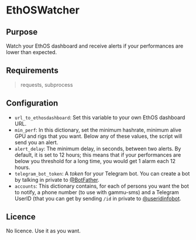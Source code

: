 # EthOSWatcher

## Purpose

Watch your EthOS dashboard and receive alerts if your performances are lower than expected.

## Requirements

> requests, subprocess

## Configuration

* `url_to_ethosdashboard`: Set this variable to your own EthOS dashboard URL.
* `min_perf`: In this dictionary, set the minimum hashrate, minimum alive GPU and rigs that you want. Below any of these values, the script will send you an alert.
* `alert_delay`: The minimum delay, in seconds, between two alerts. By default, it is set to 12 hours; this means that if your performances are below you threshold for a long time, you would get 1 alarm each 12 hours.
* `telegram_bot_token`: A *token* for your Telegram bot. You can create a bot by talking in private to [@BotFather](https://t.me/BotFather).
* `accounts`: This dictionary contains, for each of persons you want the bot to notify, a phone number (to use with gammu-sms) and a Telegram UserID (that you can get by sending `/id` in private to [@useridinfobot](https://t.me/useridinfobot).

## Licence

No licence. Use it as you want.